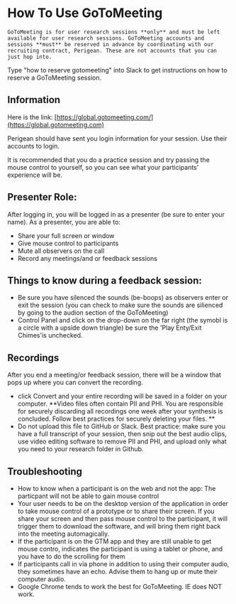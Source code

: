 # How To Use GoToMeeting

`GoToMeeting is for user research sessions **only** and must be left available for user research sessions. GoToMeeting accounts and sessions **must** be reserved in advance by coordinating with our recruiting contract, Perigean. These are not accounts that you can just hop into.` 

Type "how to reserve gotomeeting" into Slack to get instructions on how to reserve a GoToMeeting session. 

## Information
Here is the link: [https://global.gotomeeting.com/](https://global.gotomeeting.com)

Perigean should have sent you login information for your session. Use their accounts to login. 

It is recommended that you do a practice session and try passing the mouse control to yourself, so you can see what your participants' experience will be. 

## Presenter Role:
After logging in, you will be logged in as a presenter (be sure to enter your name). As a presenter, you are able to: 
- Share your full screen or window
- Give mouse control to participants
- Mute all observers on the call
- Record any meetings/and or feedback sessions

## Things to know during a feedback session: 
- Be sure you have silenced the sounds (be-boops) as observers enter or exit the session
 (you can check to make sure the sounds are silienced by going to the audion section of the GoToMeeting) 
- Control Panel and click on the drop-down on the far right (the symobl is a circle with a upside down triangle)
  be sure the 'Play Enty/Exit Chimes'is unchecked.

## Recordings 
After you end a meeting/or feedback session, there will be a window that pops up where you can convert the recording. 
  - click Convert and your entire recording will be saved in a folder on your computer. **Video files often contain PII and PHI. You are responsible for securely discarding all recordings one week after your synthesis is concluded. Follow best practices for securely deleting your files. ** 
  - Do not upload this file to GitHub or Slack. Best practice: make sure you have a full transcript of your session, then snip out the best audio clips, use video editing software to remove PII and PHI, and upload only what you need to your research folder in Github. 
  
## Troubleshooting 
- How to know when a participant is on the web and not the app: The particpant will not be able to gain mouse control
- Your user needs to be on the desktop version of the application in order to take mouse control of a prototype or to share their screen. If you share your screen and then pass mouse control to the participant, it will trigger them to download the software, and will bring them right back into the meeting automagically. 
- If the participant is on the GTM app and they are still unable to get mouse contro, indicates the participant is using a tablet or phone, and you have to do the scrolling for them
- If participants call in via phone in addition to using their computer audio, they sometimes have an echo. Advise them to hang up or mute their computer audio. 
- Google Chrome tends to work the best for GoToMeeting. IE does NOT work. 
   

   


